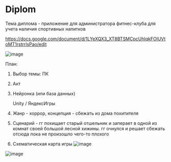 # Diplom
Тема диплома - приложение для администратора фитнес-клуба для учета наличия спортивных напитков

https://docs.google.com/document/d/1LYeXQX3_XT8BTSMCpcUhIqkFOlUVtoMT1rstrrlsPao/edit

![image](https://github.com/sxdmatheww/Diplom/assets/97594112/d363d83d-171a-4571-a469-f0bff16e49ef)

План:
1. Выбор темы: ПК
2. Акт
3. Нейронка (или база данных)

   Unity / ЯндексИгры
1. Жанр - хоррор, концепция - сбежать из дома похитителя
2. Сценарий - гг похищает старый отшельник и заперает в одной из комнат своей большой лесной хижины. гг очнулся и решает сбежать отсюда пока не произошло чего-то плохого
3. Схематическая карта игры
![image](https://github.com/sxdmatheww/Diplom/assets/97594112/e2dc551b-fe40-4873-9d23-a89d1279e1dc)

 ![image](https://github.com/sxdmatheww/Diplom/assets/97594112/5e3c16af-8959-4fb8-ab26-d758b9828f62)


